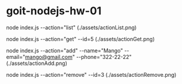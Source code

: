 # goit-nodejs-hw-01
node index.js --action="list"
(./assets/actionList.png)

node index.js --action="get" --id=5
(./assets/actionGet.png)

node index.js --action="add" --name="Mango" --email="mango@gmail.com" --phone="322-22-22"
(./assets/actionAdd.png)

node index.js --action="remove" --id=3
(./assets/actionRemove.png)